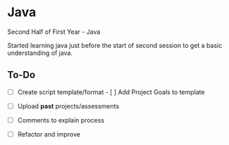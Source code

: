 # Java

Second Half of First Year - Java

Started learning java just before the start of second session to get a
basic understanding of java.

## To-Do
- [ ] Create script template/format
        - [ ] Add Project Goals to template
- [ ] Upload **past** projects/assessments
- [ ] Comments to explain process
- [ ] Refactor and improve


